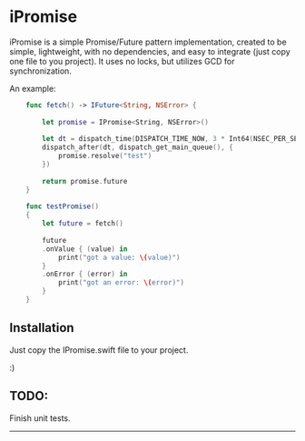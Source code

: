 # iPromise

iPromise is a simple Promise/Future pattern implementation, created to be simple, 
lightweight, with no dependencies, and easy to integrate (just copy one file to you project). It uses no locks, but utilizes GCD for synchronization.

An example:

```swift
    func fetch() -> IFuture<String, NSError> {
        
        let promise = IPromise<String, NSError>()
        
        let dt = dispatch_time(DISPATCH_TIME_NOW, 3 * Int64(NSEC_PER_SEC))
        dispatch_after(dt, dispatch_get_main_queue(), {
            promise.resolve("test")
        })
        
        return promise.future
    }
    
    func testPromise()
    {
        let future = fetch()
        
        future
        .onValue { (value) in
            print("got a value: \(value)")
        }
        .onError { (error) in
            print("got an error: \(error)")
        }
    }

```

## Installation

Just copy the IPromise.swift file to your project.

:) 

## TODO:

Finish unit tests.

---